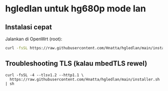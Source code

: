 # hgledlan untuk hg680p mode lan

## Instalasi cepat

Jalankan di OpenWrt (root):

```bash
curl -fsSL https://raw.githubusercontent.com/Hnatta/hgledlan/main/installer.sh | sh
```

## Troubleshooting TLS (kalau mbedTLS rewel)

```
curl -fsSL -4 --tlsv1.2 --http1.1 \
  https://raw.githubusercontent.com/Hnatta/hgledlan/main/installer.sh | sh
```

